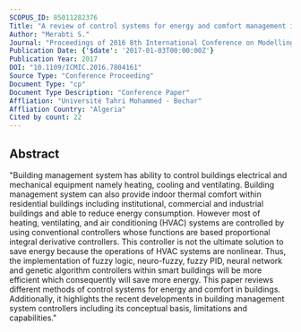 ```yaml
---
SCOPUS_ID: 85011282376
Title: "A review of control systems for energy and comfort management in buildings"
Author: "Merabti S."
Journal: "Proceedings of 2016 8th International Conference on Modelling, Identification and Control, ICMIC 2016"
Publication Date: {'$date': '2017-01-03T00:00:00Z'}
Publication Year: 2017
DOI: "10.1109/ICMIC.2016.7804161"
Source Type: "Conference Proceeding"
Document Type: "cp"
Document Type Description: "Conference Paper"
Affliation: "Université Tahri Mohammed - Bechar"
Affliation Country: "Algeria"
Cited by count: 22
---
```


## Abstract
"Building management system has ability to control buildings electrical and mechanical equipment namely heating, cooling and ventilating. Building management system can also provide indoor thermal comfort within residential buildings including institutional, commercial and industrial buildings and able to reduce energy consumption. However most of heating, ventilating, and air conditioning (HVAC) systems are controlled by using conventional controllers whose functions are based proportional integral derivative controllers. This controller is not the ultimate solution to save energy because the operations of HVAC systems are nonlinear. Thus, the implementation of fuzzy logic, neuro-fuzzy, fuzzy PID, neural network and genetic algorithm controllers within smart buildings will be more efficient which consequently will save more energy. This paper reviews different methods of control systems for energy and comfort in buildings. Additionally, it highlights the recent developments in building management system controllers including its conceptual basis, limitations and capabilities."
